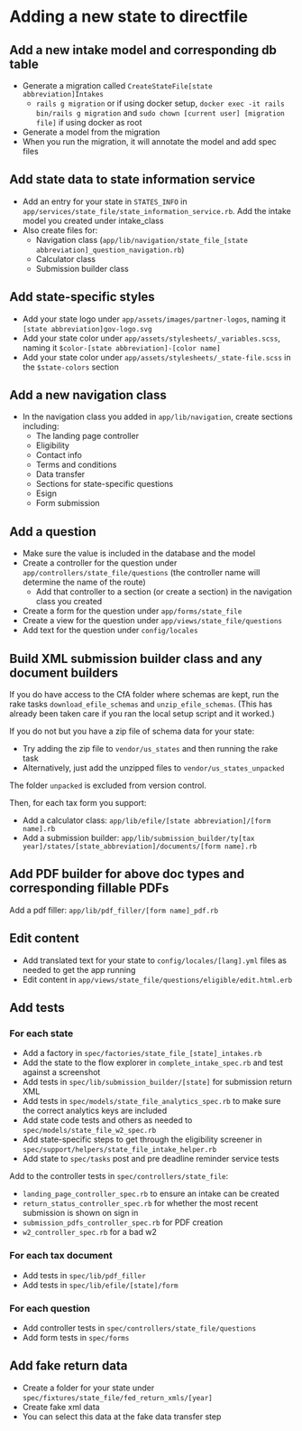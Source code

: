 # Adding a new state to directfile

## Add a new intake model and corresponding db table
- Generate a migration called `CreateStateFile[state abbreviation]Intakes`
  - `rails g migration` or if using docker setup, `docker exec -it rails bin/rails g migration` and `sudo chown [current user] [migration file]` if using docker as root
- Generate a model from the migration
- When you run the migration, it will annotate the model and add spec files

## Add state data to state information service
- Add an entry for your state in `STATES_INFO` in `app/services/state_file/state_information_service.rb`. Add the intake model you created under intake_class
- Also create files for:
  - Navigation class (`app/lib/navigation/state_file_[state abbreviation]_question_navigation.rb`)
  - Calculator class
  - Submission builder class

## Add state-specific styles
- Add your state logo under `app/assets/images/partner-logos`, naming it `[state abbreviation]gov-logo.svg`
- Add your state color under `app/assets/stylesheets/_variables.scss`, naming it `$color-[state abbreviation]-[color name]`
- Add your state color under `app/assets/stylesheets/_state-file.scss` in the `$state-colors` section

## Add a new navigation class
- In the navigation class you added in `app/lib/navigation`, create sections including:
  - The landing page controller
  - Eligibility
  - Contact info
  - Terms and conditions
  - Data transfer
  - Sections for state-specific questions
  - Esign
  - Form submission

## Add a question
- Make sure the value is included in the database and the model
- Create a controller for the question under `app/controllers/state_file/questions` (the controller name will determine the name of the route)
  - Add that controller to a section (or create a section) in the navigation class you created
- Create a form for the question under `app/forms/state_file`
- Create a view for the question under `app/views/state_file/questions`
- Add text for the question under `config/locales`

## Build XML submission builder class and any document builders
If you do have access to the CfA folder where schemas are kept, run the rake tasks `download_efile_schemas` and `unzip_efile_schemas`. (This has already been taken care if you ran the local setup script and it worked.)

If you do not but you have a zip file of schema data for your state:
- Try adding the zip file to `vendor/us_states` and then running the rake task
- Alternatively, just add the unzipped files to `vendor/us_states_unpacked`

The folder `unpacked` is excluded from version control.

Then, for each tax form you support:
- Add a calculator class: `app/lib/efile/[state abbreviation]/[form name].rb`
- Add a submission builder: `app/lib/submission_builder/ty[tax year]/states/[state_abbreviation]/documents/[form name].rb`

## Add PDF builder for above doc types and corresponding fillable PDFs
Add a pdf filler: `app/lib/pdf_filler/[form name]_pdf.rb`

## Edit content
- Add translated text for your state to `config/locales/[lang].yml` files as needed to get the app running
- Edit content in `app/views/state_file/questions/eligible/edit.html.erb`

## Add tests

### For each state

- Add a factory in `spec/factories/state_file_[state]_intakes.rb`
- Add the state to the flow explorer in `complete_intake_spec.rb` and test against a screenshot
- Add tests in `spec/lib/submission_builder/[state]` for submission return XML
- Add tests in `spec/models/state_file_analytics_spec.rb` to make sure the correct analytics keys are included
- Add state code tests and others as needed to `spec/models/state_file_w2_spec.rb`
- Add state-specific steps to get through the eligibility screener in `spec/support/helpers/state_file_intake_helper.rb`
- Add state to `spec/tasks` post and pre deadline reminder service tests

Add to the controller tests in `spec/controllers/state_file`:
- `landing_page_controller_spec.rb` to ensure an intake can be created
- `return_status_controller_spec.rb` for whether the most recent submission is shown on sign in
- `submission_pdfs_controller_spec.rb` for PDF creation
- `w2_controller_spec.rb` for a bad w2

### For each tax document
- Add tests in `spec/lib/pdf_filler`
- Add tests in `spec/lib/efile/[state]/form`

### For each question
- Add controller tests in `spec/controllers/state_file/questions`
- Add form tests in `spec/forms`

## Add fake return data
- Create a folder for your state under `spec/fixtures/state_file/fed_return_xmls/[year]`
- Create fake xml data
- You can select this data at the fake data transfer step
